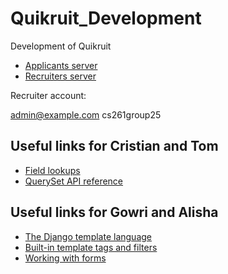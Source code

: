 # Quikruit_Development
Development of Quikruit
* [Applicants server](http://3.8.125.240/quikruit/applicants)
* [Recruiters server](http://3.8.125.240/quikruit/recruiters)

Recruiter account:

admin@example.com          cs261group25

## Useful links for Cristian and Tom
* [Field lookups](https://docs.djangoproject.com/en/2.1/ref/models/querysets/#field-lookups)
* [QuerySet API reference](https://docs.djangoproject.com/en/2.1/ref/models/queets/#queryset-api)

## Useful links for Gowri and Alisha
* [The Django template language](https://docs.djangoproject.com/en/2.1/ref/templates/language/)
* [Built-in template tags and filters](https://docs.djangoproject.com/en/2.1/ref/templates/builtins/)
* [Working with forms](https://docs.djangoproject.com/en/2.1/topics/forms/)
